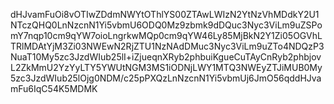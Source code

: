 dHJvamFuOi8vOTIwZDdmNWYtOThlYS00ZTAwLWIzN2YtNzVhMDdkY2U1NTczQHQ0LnNzcnN1Yi5vbmU6ODQ0Mz9zbmk9dDQuc3Nyc3ViLm9uZSPomY7nqp10cm9qYW7oioLngrkwMQp0cm9qYW46Ly85MjBkN2Y1Zi05OGVhLTRlMDAtYjM3Zi03NWEwN2RjZTU1NzNAdDMuc3Nyc3ViLm9uZTo4NDQzP3NuaT10My5zc3JzdWIub25lI+iZjueqnXRyb2phbuiKgueCuTAyCnRyb2phbjovL2ZkMmU2YzYyLTY5YWUtNGM3MS1iODNjLWY1MTQ3NWEyZTJiMUB0My5zc3JzdWIub25lOjg0NDM/c25pPXQzLnNzcnN1Yi5vbmUj6JmO56qddHJvamFu6IqC54K5MDMK
